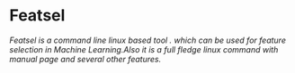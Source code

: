 # Featsel
*Featsel is a command line linux based tool . which can be used for feature selection in Machine Learning.Also it is a full fledge linux command with manual page and several other features.*
